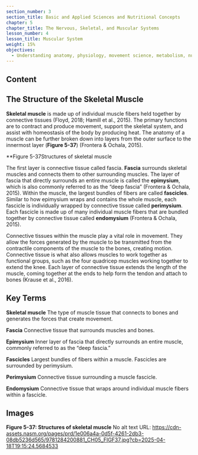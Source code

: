 ```yaml
---
section_number: 3
section_title: Basic and Applied Sciences and Nutritional Concepts
chapter: 5
chapter_title: The Nervous, Skeletal, and Muscular Systems
lesson_number: 4
lesson_title: Muscular System
weight: 15%
objectives:
  - Understanding anatomy, physiology, movement science, metabolism, nutrition, and supplementation.
---
```


## Content
## The Structure of the Skeletal Muscle

**Skeletal muscle** is made up of individual muscle fibers held together by connective tissues (Floyd, 2018; Hamill et al., 2015). The primary functions are to contract and produce movement, support the skeletal system, and assist with homeostasis of the body by producing heat. The anatomy of a muscle can be further broken down into layers from the outer surface to the innermost layer (**Figure 5-37**) (Frontera & Ochala, 2015).

**Figure 5-37Structures of skeletal muscle

The first layer is connective tissue called fascia. **Fascia** surrounds skeletal muscles and connects them to other surrounding muscles. The layer of fascia that directly surrounds an entire muscle is called the **epimysium**, which is also commonly referred to as the “deep fascia” (Frontera & Ochala, 2015). Within the muscle, the largest bundles of fibers are called **fascicles**. Similar to how epimysium wraps and contains the whole muscle, each fascicle is individually wrapped by connective tissue called **perimysium**. Each fascicle is made up of many individual muscle fibers that are bundled together by connective tissue called **endomysium** (Frontera & Ochala, 2015).

Connective tissues within the muscle play a vital role in movement. They allow the forces generated by the muscle to be transmitted from the contractile components of the muscle to the bones, creating motion. Connective tissue is what also allows muscles to work together as functional groups, such as the four quadricep muscles working together to extend the knee. Each layer of connective tissue extends the length of the muscle, coming together at the ends to help form the tendon and attach to bones (Krause et al., 2016).

## Key Terms

**Skeletal muscle**
The type of muscle tissue that connects to bones and generates the forces that create movement.

**Fascia**
Connective tissue that surrounds muscles and bones.

**Epimysium**
Inner layer of fascia that directly surrounds an entire muscle, commonly referred to as the “deep fascia.”

**Fascicles**
Largest bundles of fibers within a muscle. Fascicles are surrounded by perimysium.

**Perimysium**
Connective tissue surrounding a muscle fascicle.

**Endomysium**
Connective tissue that wraps around individual muscle fibers within a fascicle.

## Images

**Figure 5-37: Structures of skeletal muscle**
No alt text
URL: https://cdn-assets.nasm.org/pages/prd/1e006a4a-0d5f-4261-2db3-08db5236d565/9781284200881_CH05_FIGF37.jpg?cb=2025-04-18T19:15:24.5684533